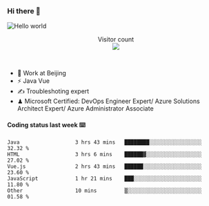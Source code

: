 ### Hi there 👋

<img src="https://raw.githubusercontent.com/sagar-viradiya/sagar-viradiya/master/resources/banner.png" alt="Hello world">
<p align="center"> 
  Visitor count<br/>
  <img src="https://profile-counter.glitch.me/youszoe/count.svg" />
</p>
<br/>

- 🍻 Work at Beijing 
- ⚡ Java Vue
- ✍️ Troubleshoting expert
- ♟  Microsoft Certified: DevOps Engineer Expert/ Azure Solutions Architect Expert/ Azure Administrator Associate

#### Coding status last week ⌨️

<!--START_SECTION:waka-->

```text
Java                  3 hrs 43 mins   ████████░░░░░░░░░░░░░░░░░   32.32 %
HTML                  3 hrs 6 mins    ██████▓░░░░░░░░░░░░░░░░░░   27.02 %
Vue.js                2 hrs 43 mins   ██████░░░░░░░░░░░░░░░░░░░   23.60 %
JavaScript            1 hr 21 mins    ███░░░░░░░░░░░░░░░░░░░░░░   11.80 %
Other                 10 mins         ▒░░░░░░░░░░░░░░░░░░░░░░░░   01.58 %
```

<!--END_SECTION:waka-->

<br/>
<center><img src="http://ghchart.rshah.org/409ba5/yousazoe" alt="" /></center>


